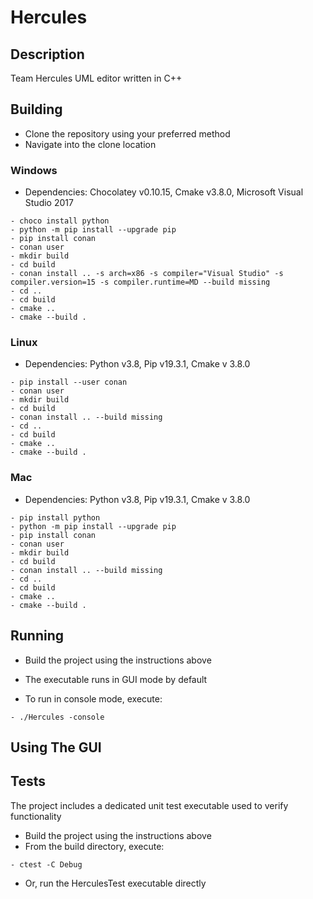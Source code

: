 # Hercules

## Description

Team Hercules UML editor written in C++

## Building

  - Clone the repository using your preferred method
  - Navigate into the clone location

### Windows

  - Dependencies: Chocolatey v0.10.15, Cmake v3.8.0, Microsoft Visual Studio 2017
```
- choco install python
- python -m pip install --upgrade pip
- pip install conan
- conan user
- mkdir build
- cd build
- conan install .. -s arch=x86 -s compiler="Visual Studio" -s compiler.version=15 -s compiler.runtime=MD --build missing
- cd ..
- cd build
- cmake ..
- cmake --build .
```

### Linux

  - Dependencies: Python v3.8, Pip v19.3.1, Cmake v 3.8.0
```
- pip install --user conan
- conan user
- mkdir build
- cd build
- conan install .. --build missing
- cd ..
- cd build
- cmake ..
- cmake --build .
```

### Mac

  - Dependencies: Python v3.8, Pip v19.3.1, Cmake v 3.8.0
```
- pip install python
- python -m pip install --upgrade pip
- pip install conan
- conan user
- mkdir build
- cd build
- conan install .. --build missing
- cd ..
- cd build
- cmake ..
- cmake --build .
```

## Running

  - Build the project using the instructions above

  - The executable runs in GUI mode by default
  - To run in console mode, execute:
```
- ./Hercules -console
```
## Using The GUI

## Tests

The project includes a dedicated unit test executable used to verify functionality

  - Build the project using the instructions above
  - From the build directory, execute:
```
- ctest -C Debug
```
  - Or, run the HerculesTest executable directly
